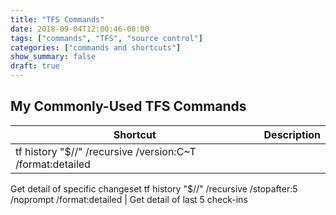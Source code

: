 ```yaml
---
title: "TFS Commands"
date: 2018-09-04T12:00:46-08:00
tags: ["commands", "TFS", "source control"]
categories: ["commands and shortcuts"]
show_summary: false
draft: true
---
```


## My Commonly-Used TFS Commands

Shortcut | Description
---------|------------
tf history "$/<TFS project name>/<branch path>" /recursive /version:C<changeset>~T /format:detailed | 
Get detail of specific changeset
tf history "$/<TFS project name>/<branch path>" /recursive /stopafter:5 /noprompt  /format:detailed | Get detail of last 5 check-ins 
